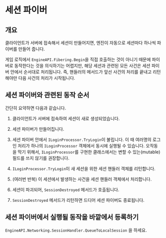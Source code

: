 # 세션 파이버

## 개요
클라이언트가 서버에 접속해서 세션이 만들어지면, 엔진이 자동으로 세션마다 하나씩 파이버를 만들어 줍니다.

게임 로직에서 `EngineAPI.Fibering.Begin`을 직접 호출하는 것이 아니기 때문에
파이버로 동작한다는 것을 의식하기는 어렵지만,
해당 세션과 관련된 모든 사건은 세션 파이버 안에서 순서대로 처리됩니다.
즉, 핸들러의 메서드가 앞선 사건의 처리를 끝내고 리턴해야만 다음 사건의 처리가 시작됩니다.

## 세션 파이버와 관련된 동작 순서
간단히 요약하면 다음과 같습니다.

1. 클라이언트가 서버에 접속하여 세션이 새로 생성되었습니다.

2. 세션 파이버가 만들어집니다.

3. 세션 파이버 안에서 `ILoginProcessor.TryLogin`이 불립니다.
이 때 여러명의 로그인 처리가 하나의 `ILoginProcessor` 객체에서 동시에 실행될 수 있습니다.
오작동을 막기 위해서, `ILoginProcessor`를 구현한 클래스에서는 변할 수 있는(mutable) 필드를 쓰지 않기를 권장합니다.

4. `ILoginProcessor.TryLogin`이 새 세션을 위한 세션 핸들러 객체를 리턴합니다.

5. (여러번 반복) 이 세션에서 발생하는 사건을 세션 핸들러 객체에서 처리합니다.

6. 세션이 파괴되어, `SessionDestroyed` 메서드가 호출됩니다.

7. `SessionDestroyed` 메서드가 리턴하면 드디어 세션 파이버도 종료됩니다.

## 세션 파이버에서 실행될 동작을 바깥에서 등록하기
`EngineAPI.Networking.SessionHandler.QueueToLocalSession` 을 하세요.

